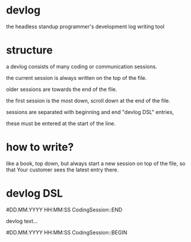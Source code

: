 devlog
======

the headless standup programmer's development log writing tool

structure
=========

a devlog consists of many coding or communication sessions. 

the current session is always written on the top of the file.

older sessions are towards the end of the file. 

the first session is the most down, scroll down at the end of the file.

sessions are separated with beginning and end "devlog DSL" entries, 

these must be entered at the start of the line.

how to write?
=============

like a book, top down, but always start a new session on top of the file, so that Your customer sees the latest entry there.

devlog DSL
==========


#DD.MM.YYYY HH:MM:SS CodingSession::END

devlog text...

#DD.MM.YYYY HH:MM:SS CodingSession::BEGIN

